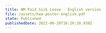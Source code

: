 ```yaml
---
title: NM Paid Sick Leave - English version
file: /assets/hwa-poster-english.pdf
state: Published
publishedDate: 2022-06-28T16:20:28.938Z
---
```

